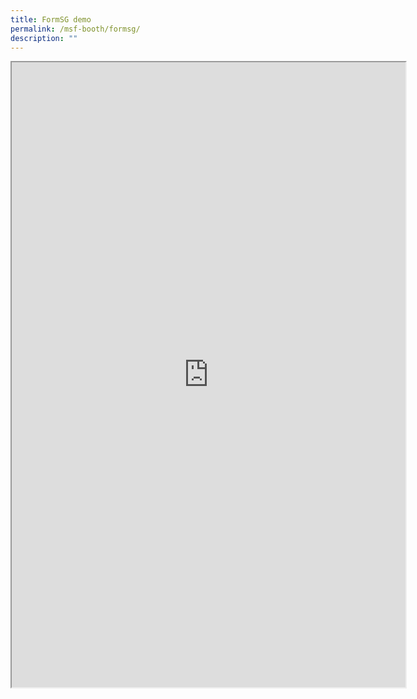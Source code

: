 ```yaml
---
title: FormSG demo
permalink: /msf-booth/formsg/
description: ""
---
```

 <!-- Change the width and height values to suit you best --> <iframe style="width: 125%; height: 1000px" src="https://form.gov.sg/64c200b901f645001264b38c" id="iframe"></iframe> <div style="font-family: Sans-Serif; font-size: 12px; color: #999; opacity: 0.5; padding-top: 5px;"></div>